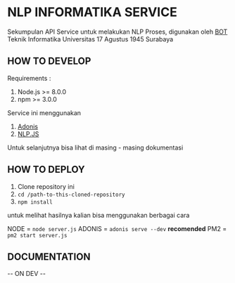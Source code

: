 # NLP INFORMATIKA SERVICE

Sekumpulan API Service untuk melakukan NLP Proses, digunakan oleh [BOT](https://web.telegram.org/#/im?p=@untagsbybot) Teknik Informatika Universitas 17 Agustus 1945 Surabaya

## HOW TO DEVELOP

Requirements :

1. Node.js >= 8.0.0
2. npm >= 3.0.0

Service ini menggunakan

1. [Adonis](https://adonisjs.com/)
2. [NLP.JS](https://github.com/axa-group/nlp.js)

Untuk selanjutnya bisa lihat di masing - masing dokumentasi

## HOW TO DEPLOY

1. Clone repository ini
2. `cd /path-to-this-cloned-repository`
3. `npm install`

untuk melihat hasilnya kalian bisa menggunakan berbagai cara

NODE = `node server.js`
ADONIS = `adonis serve --dev` __recomended__
PM2 = `pm2 start server.js`

## DOCUMENTATION

-- ON DEV --
